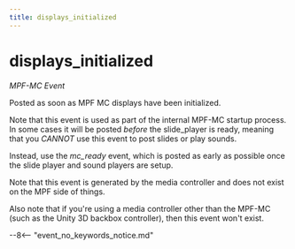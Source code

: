 ```yaml
---
title: displays_initialized
---
```


# displays_initialized


*MPF-MC Event*

Posted as soon as MPF MC displays have been initialized.

Note that this event is used as part of the internal MPF-MC startup
process. In some cases it will be posted *before* the slide_player is
ready, meaning that you *CANNOT* use this event to post slides or play
sounds.

Instead, use the *mc_ready* event, which is posted as early as possible
once the slide player and sound players are setup.

Note that this event is generated by the media controller and does not
exist on the MPF side of things.

Also note that if you're using a media controller other than the MPF-MC
(such as the Unity 3D backbox controller), then this event won't exist.

--8<-- "event_no_keywords_notice.md"
